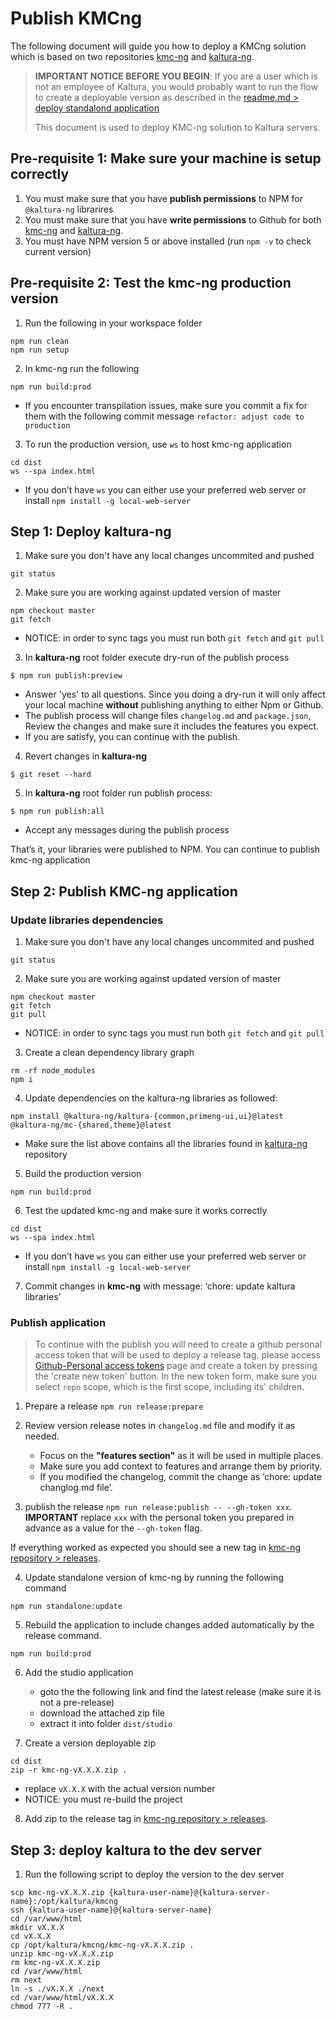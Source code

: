 # Publish KMCng

The following document will guide you how to deploy a KMCng solution which is based on two repositories [kmc-ng](https://github.com/kaltura/kmc-ng) and [kaltura-ng](https://github.com/kaltura/kaltura-ng).

> **IMPORTANT NOTICE BEFORE YOU BEGIN**: If you are a user which is not an employee of Kaltura, you would probably want to run the flow to create a deployable version as described in the [readme.md > deploy standalond application](../readme.md)
>
> This document is used to deploy KMC-ng solution to Kaltura servers.

## Pre-requisite 1: Make sure your machine is setup correctly
1.  You must make sure that you have **publish permissions** to NPM for `@kaltura-ng` librarires
2. You must make sure that you have **write permissions** to Github for both [kmc-ng](https://github.com/kaltura/kmc-ng) and [kaltura-ng](https://github.com/kaltura/kaltura-ng).
3. You must have NPM version 5 or above installed (run `npm -v` to check current version)

## Pre-requisite 2: Test the kmc-ng production version
1. Run the following in your workspace folder
```
npm run clean
npm run setup
```

2. In kmc-ng run the following
```
npm run build:prod
```
   * If you encounter transpilation issues, make sure you commit a fix for them with the following commit message `refactor: adjust code to production`

3. To run the production version, use `ws` to host kmc-ng application
```
cd dist
ws --spa index.html
```
   * If you don’t have `ws` you can either use your preferred web server or install `npm install -g local-web-server`

## Step 1: Deploy kaltura-ng

1. Make sure you don't have any local changes uncommited and pushed
```
git status
```
2. Make sure you are working against updated version of master
```
npm checkout master
git fetch
```
   * NOTICE: in order to sync tags you must run both `git fetch` and `git pull`

3. In **kaltura-ng** root folder execute dry-run of the publish process
```
$ npm run publish:preview
```
   * Answer 'yes' to all questions. Since you doing a dry-run it will only affect your local machine **without** publishing anything to either Npm or Github.
   * The publish process will change files `changelog.md` and `package.json`, Review the changes and make sure it includes the features you expect.
   * If you are satisfy, you can continue with the publish.

4. Revert changes in **kaltura-ng**
```
$ git reset --hard
```

5. In **kaltura-ng** root folder run publish process:
```
$ npm run publish:all
```
   * Accept any messages during the publish process

That’s it, your libraries were published to NPM.  You can continue to publish kmc-ng application

## Step 2: Publish KMC-ng application

### Update libraries dependencies
1. Make sure you don't have any local changes uncommited and pushed
```
git status
```

2. Make sure you are working against updated version of master
```
npm checkout master
git fetch
git pull
```
   * NOTICE: in order to sync tags you must run both `git fetch` and `git pull`

3. Create a clean dependency library graph
```
rm -rf node_modules
npm i
```

4. Update dependencies on the kaltura-ng libraries as followed:
```
npm install @kaltura-ng/kaltura-{common,primeng-ui,ui}@latest @kaltura-ng/mc-{shared,theme}@latest
```
   * Make sure the list above contains all the libraries found in [kaltura-ng](https://github.com/kaltura/kaltura-ng) repository

5. Build the production version
```
npm run build:prod
```

6. Test the updated kmc-ng and make sure it works correctly
```
cd dist
ws --spa index.html
```
   * If you don’t have `ws` you can either use your preferred web server or install `npm install -g local-web-server`

7. Commit changes in **kmc-ng** with message: ‘chore: update kaltura libraries’

### Publish application

> To continue with the publish you will need to create a github personal access token that will be used to deploy a release tag. please access [Github-Personal access tokens](https://github.com/settings/tokens) page and create a token by pressing the 'create new token' button. In the new token form, make sure you select `repo` scope, which is the first scope, including its' children.

1. Prepare a release `npm run release:prepare`
2. Review version release notes in  `changelog.md` file and modify it as needed.
   * Focus on the **"features section"** as it will be used in multiple places.
   * Make sure you add context to features and arrange them by priority.
   * If you modified the changelog, commit the change as ‘chore: update changlog.md file’.


3. publish the release `npm run release:publish -- --gh-token xxx`. **IMPORTANT** replace `xxx` with the personal token you prepared in advance as a value for the `--gh-token` flag.

If everything worked as expected you should see a new tag in [kmc-ng repository > releases](https://github.com/kaltura/kmc-ng/releases).

4. Update standalone version of kmc-ng by running the following command
```
npm run standalone:update
```

5. Rebuild the application to include changes added automatically by the release command.
```
npm run build:prod
```

6. Add the studio application
   * goto the the following link and find the latest release (make sure it is not a pre-release)
   * download the attached zip file
   * extract it into folder `dist/studio`

7. Create a version deployable zip
```
cd dist
zip -r kmc-ng-vX.X.X.zip .
```
   * replace `vX.X.X` with the actual version number
   * NOTICE: you must re-build the project

8. Add zip to the release tag in [kmc-ng repository > releases](https://github.com/kaltura/kmc-ng/releases).

## Step 3: deploy kaltura to the dev server

1. Run the following script to deploy the version to the dev server
```
scp kmc-ng-vX.X.X.zip {kaltura-user-name}@{kaltura-server-name}:/opt/kaltura/kmcng
ssh {kaltura-user-name}@{kaltura-server-name}
cd /var/www/html
mkdir vX.X.X
cd vX.X.X
cp /opt/kaltura/kmcng/kmc-ng-vX.X.X.zip .
unzip kmc-ng-vX.X.X.zip
rm kmc-ng-vX.X.X.zip
cd /var/www/html
rm next
ln -s ./vX.X.X ./next
cd /var/www/html/vX.X.X
chmod 777 -R .
```

